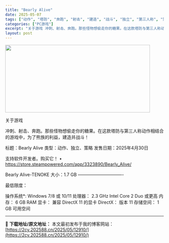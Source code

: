```yaml
---
title: "Bearly Alive"
date: 2025-05-07
tags: ["动作", "塔防", "奔跑", "射击", "建造", "战斗", "独立", "第三人称", "策略", "软件"]
categories: ["PC游戏"]
excerpt: "关于游戏 冲刺、射击、奔跑。那些怪物想偷走你的糖果。在这款塔防与第三人称动作相结合的游戏中，为了熊族的利益，建造并战斗！ 标题：Bearly Alive 类型：动作、独立、策略 发售日期：2025年4月30日 支持软件开发者。购买它！ • https://store.steampowered.com&hellip;"
layout: post
---
```


<img class="aligncenter size-full wp-image-12917" src="https://2cy.202588.cn/wp-content/uploads/2025/05/2025050701315729.webp" alt="" width="460" height="215" />

关于游戏

冲刺、射击、奔跑。那些怪物想偷走你的糖果。在这款塔防与第三人称动作相结合的游戏中，为了熊族的利益，建造并战斗！

标题：Bearly Alive
类型：动作、独立、策略
发售日期：2025年4月30日

支持软件开发者。购买它！
• https://store.steampowered.com/app/3323890/Bearly_Alive/

Bearly Alive-TENOKE
大小：1.7 GB
——————————-

最低限度：

操作系统*: Windows 7/8 或 10/11
处理器： 2.3 GHz Intel Core 2 Duo 或更高
内存： 6 GB RAM
显卡： 兼容 DirectX 11 的显卡
DirectX： 版本 11
存储空间： 1 GB 可用空间

---
📖 **下载地址/原文地址：** 本文最初发布于我的博客网站：[https://2cy.202588.cn/2025/05/12910/](https://2cy.202588.cn/2025/05/12910/)
